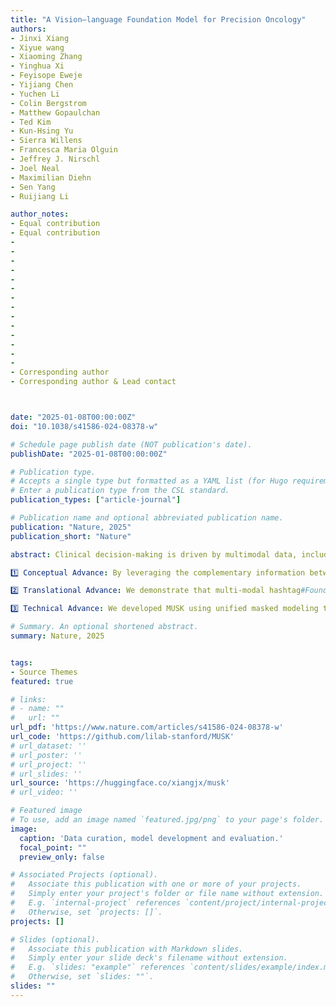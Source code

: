 ```yaml
---
title: "A Vision–language Foundation Model for Precision Oncology"
authors:
- Jinxi Xiang
- Xiyue wang
- Xiaoming Zhang  
- Yinghua Xi  
- Feyisope Eweje  
- Yijiang Chen  
- Yuchen Li  
- Colin Bergstrom  
- Matthew Gopaulchan  
- Ted Kim  
- Kun-Hsing Yu  
- Sierra Willens  
- Francesca Maria Olguin  
- Jeffrey J. Nirschl  
- Joel Neal  
- Maximilian Diehn  
- Sen Yang  
- Ruijiang Li  

author_notes:
- Equal contribution
- Equal contribution
- 
-   
-  
-   
- 
- 
- 
- 
- 
- 
- 
- 
-  
- 
- Corresponding author
- Corresponding author & Lead contact



date: "2025-01-08T00:00:00Z"
doi: "10.1038/s41586-024-08378-w"

# Schedule page publish date (NOT publication's date).
publishDate: "2025-01-08T00:00:00Z"

# Publication type.
# Accepts a single type but formatted as a YAML list (for Hugo requirements).
# Enter a publication type from the CSL standard.
publication_types: ["article-journal"]

# Publication name and optional abbreviated publication name.
publication: "Nature, 2025"
publication_short: "Nature"

abstract: Clinical decision-making is driven by multimodal data, including clinical notes and pathological characteristics. Artificial intelligence approaches that can effectively integrate multimodal data hold significant promise in advancing clinical care1,2. However, the scarcity of well-annotated multimodal datasets in clinical settings has hindered the development of useful models. In this study, we developed the Multimodal transformer with Unified maSKed modeling (MUSK), a vision–language foundation model designed to leverage large-scale, unlabelled, unpaired image and text data. MUSK was pretrained on 50 million pathology images from 11,577 patients and one billion pathology-related text tokens using unified masked modelling. It was further pretrained on one million pathology image–text pairs to efficiently align the vision and language features. With minimal or no further training, MUSK was tested in a wide range of applications and demonstrated superior performance across 23 patch-level and slide-level benchmarks, including image-to-text and text-to-image retrieval, visual question answering, image classification and molecular biomarker prediction. Furthermore, MUSK showed strong performance in outcome prediction, including melanoma relapse prediction, pan-cancer prognosis prediction and immunotherapy response prediction in lung and gastro-oesophageal cancers. MUSK effectively combined complementary information from pathology images and clinical reports and could potentially improve diagnosis and precision in cancer therapy.

1️⃣ Conceptual Advance: By leveraging the complementary information between images 🖼️ and clinical reports 📝, the hashtag#MultiModalAI approach achieved superior outcome prediction over either modality alone.

2️⃣ Translational Advance: We demonstrate that multi-modal hashtag#FoundationModels can achieve promising performance for predicting clinical outcomes, including relapse, prognosis, and immunotherapy response. 🔄📈

3️⃣ Technical Advance: We developed MUSK using unified masked modeling to harness unpaired data for pretraining and employed pathology-specific adaptations, including multiscale image processing, staining augmentation, bootstrap filtering, and fine-grained alignment.

# Summary. An optional shortened abstract.
summary: Nature, 2025


tags:
- Source Themes
featured: true

# links:
# - name: ""
#   url: ""
url_pdf: 'https://www.nature.com/articles/s41586-024-08378-w'
url_code: 'https://github.com/lilab-stanford/MUSK'
# url_dataset: ''
# url_poster: ''
# url_project: ''
# url_slides: ''
url_source: 'https://huggingface.co/xiangjx/musk'
# url_video: ''

# Featured image
# To use, add an image named `featured.jpg/png` to your page's folder. 
image:
  caption: 'Data curation, model development and evaluation.'
  focal_point: ""
  preview_only: false

# Associated Projects (optional).
#   Associate this publication with one or more of your projects.
#   Simply enter your project's folder or file name without extension.
#   E.g. `internal-project` references `content/project/internal-project/index.md`.
#   Otherwise, set `projects: []`.
projects: []

# Slides (optional).
#   Associate this publication with Markdown slides.
#   Simply enter your slide deck's filename without extension.
#   E.g. `slides: "example"` references `content/slides/example/index.md`.
#   Otherwise, set `slides: ""`.
slides: ""
---
```


<!-- {{% callout note %}}
Click the *Cite* button above to demo the feature to enable visitors to import publication metadata into their reference management software.
{{% /callout %}}

{{% callout note %}}
Create your slides in Markdown - click the *Slides* button to check out the example.
{{% /callout %}} -->

<!-- Add the publication's **full text** or **supplementary notes** here. You can use rich formatting such as including [code, math, and images](https://docs.hugoblox.com/content/writing-markdown-latex/). -->

